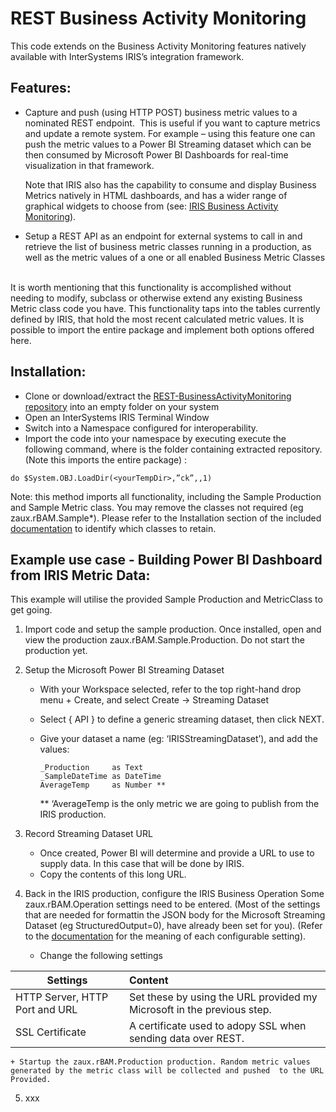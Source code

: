 # REST Business Activity Monitoring

This code extends on the Business Activity Monitoring features natively available with InterSystems IRIS’s integration framework. 

## Features:
* Capture and push (using HTTP POST) business metric values to a nominated REST endpoint. 
This is useful if you want to capture metrics and update a remote system. For example – using this feature one can push the metric values to a Power BI Streaming dataset which can be then consumed by Microsoft Power BI Dashboards for real-time visualization in that framework.

	Note that IRIS also has the capability to consume and display Business Metrics natively in HTML dashboards, and has a wider range 	  of graphical widgets to choose from (see: [IRIS Business Activity Monitoring](https://docs.intersystems.com/irisforhealth20194/csp/docbook/DocBook.UI.Page.cls?KEY=EGIN_options#EGIN_options_bam)). 

* Setup a REST API as an endpoint for external systems to call in and retrieve the list of business metric classes running in a production, as well as the metric values of a one or all enabled Business Metric Classes  


It is worth mentioning that this functionality is accomplished without needing to modify, subclass or otherwise extend any existing Business Metric class code you have. This functionality taps into the tables currently defined by IRIS, that hold the most recent calculated metric values. 
It is possible to import the entire package and implement both options offered here.


## Installation:
- Clone or download/extract the [REST-BusinessActivityMonitoring repository](https://github.com/pisani/REST-BusinessActivityMonitoring) into an empty folder on your system
- Open an InterSystems IRIS Terminal Window
- Switch into a Namespace configured for interoperability.
- Import the code into your namespace by executing execute the following command, where <yourTempDir> is the folder containing extracted  repository.(Note this imports the entire package) : 
```
do $System.OBJ.LoadDir(<yourTempDir>,”ck”,,1)
```
Note: this method imports all functionality, including the Sample Production and Sample Metric class. You may remove the classes not required (eg zaux.rBAM.Sample*). Please refer to the Installation section of the included [documentation](https://github.com/pisani/REST-BusinessActivityMonitoring/blob/master/zaux.rBAM.OpenExchange.pdf) to identify which classes to retain. 


## Example use case - Building Power BI Dashboard from IRIS Metric Data:

This example will utilise the provided Sample Production and MetricClass to get going.

1.	Import code and setup the sample production.
	Once installed, open and view the production zaux.rBAM.Sample.Production. Do not start the production yet.
	
2.	Setup the Microsoft Power BI Streaming Dataset

	- With your Workspace selected, refer to the top right-hand drop menu + Create,  and select Create -> Streaming Dataset
	- Select { API }  to define a generic streaming dataset, then click NEXT.
	- Give your dataset a name (eg: ‘IRISStreamingDataset’), and add the values:
	
		```
		_Production		as Text
		_SampleDateTime	as DateTime
		AverageTemp		as Number **
		```
		** ‘AverageTemp is the only metric we are going to publish from the IRIS production.
 
3.	Record Streaming Dataset URL
	- Once created, Power BI will determine and provide a URL to use to supply data. In this case that will be done by IRIS.
	- Copy the contents of this long URL.

4.	Back in the IRIS production, configure the IRIS Business Operation
	Some zaux.rBAM.Operation settings need to be entered. (Most of the settings that are needed for formattin the JSON body for the Microsoft Streaming Dataset (eg StructuredOutput=0), have already been set for you). (Refer to the [documentation](https://github.com/pisani/REST-BusinessActivityMonitoring/blob/master/zaux.rBAM.OpenExchange.pdf) for the meaning of each configurable setting).
	
	- Change the following settings
	
| Settings                        | Content                                                                 | 
| ------------------------------- | :---------------------------------------------------------------------- | 
| HTTP Server, HTTP Port and URL  | Set these by using the URL provided my Microsoft in the previous step.  |
| SSL Certificate                 | A certificate used to adopy SSL when sending data over REST.            |


	+ Startup the zaux.rBAM.Production production. Random metric values generated by the metric class will be collected and pushed 	to the URL Provided.
	
5. xxx
	
